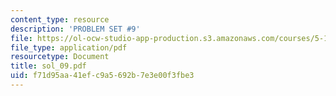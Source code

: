 ```yaml
---
content_type: resource
description: 'PROBLEM SET #9'
file: https://ol-ocw-studio-app-production.s3.amazonaws.com/courses/5-12-organic-chemistry-i-spring-2003/f71d95aa41efc9a5692b7e3e00f3fbe3_sol_09.pdf
file_type: application/pdf
resourcetype: Document
title: sol_09.pdf
uid: f71d95aa-41ef-c9a5-692b-7e3e00f3fbe3
---
```

